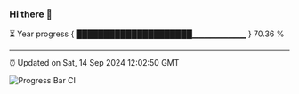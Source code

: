 ### Hi there 👋

⏳ Year progress { █████████████████████▁▁▁▁▁▁▁▁▁ } 70.36 %

---

⏰ Updated on Sat, 14 Sep 2024 12:02:50 GMT

![Progress Bar CI](https://github.com/EinsPommes/EinsPommes/blob/main/.github/workflows/main.yml)
